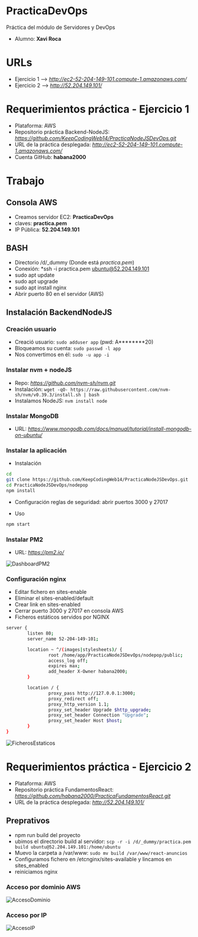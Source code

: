 # PracticaDevOps
Práctica del módulo de Servidores y DevOps
* Alumno: **Xavi Roca**

#
# URLs 
* Ejercicio 1 --> _http://ec2-52-204-149-101.compute-1.amazonaws.com/_
* Ejercicio 2 --> _http://52.204.149.101/_


# Requerimientos práctica - Ejercicio 1
* Plataforma: AWS
* Repositorio práctica Backend-NodeJS: _https://github.com/KeepCodingWeb14/PracticaNodeJSDevOps.git_
* URL de la práctica desplegada: _http://ec2-52-204-149-101.compute-1.amazonaws.com/_
* Cuenta GitHub: **habana2000**


# Trabajo

## Consola AWS
* Creamos servidor EC2: **PracticaDevOps**
* claves: **practica.pem**
* IP Pública: **52.204.149.101**

## BASH
* Directorio /d/\_dummy (Donde está _practica.pem_)
* Conexión: *ssh -i practica.pem ubuntu@52.204.149.101
* sudo apt update
* sudo apt upgrade
* sudo apt install nginx
* Abrir puerto 80 en el servidor (AWS)

## Instalación BackendNodeJS

### Creación usuario
* Creació usuario: `sudo adduser app` (pwd: A********20)
* Bloqueamos su cuenta: `sudo passwd -l app`
* Nos convertimos en él: `sudo -u app -i`

### Instalar nvm + nodeJS
* Repo: _https://github.com/nvm-sh/nvm.git_
* Instalación: `wget -qO- https://raw.githubusercontent.com/nvm-sh/nvm/v0.39.3/install.sh | bash`
* Instalamos NodeJS: `nvm install node`

### Instalar MongoDB
* URL: _https://www.mongodb.com/docs/manual/tutorial/install-mongodb-on-ubuntu/_

### Instalar la aplicación
* Instalación
```sh
cd
git clone https://github.com/KeepCodingWeb14/PracticaNodeJSDevOps.git
cd PracticaNodeJSDevOps/nodepop
npm install
```

* Configuración reglas de seguridad: abrir puertos 3000 y 27017

* Uso
```sh
npm start
```

### Instalar PM2
* URL: _https://pm2.io/_

![DashboardPM2](images/PM2.PNG)

### Configuración nginx
* Editar fichero en sites-enable
* Eliminar el sites-enabled/default
* Crear link en sites-enabled
* Cerrar puerto 3000 y 27017 en consola AWS
* Ficheros estáticos servidos por NGINX
```sh
server {
        listen 80;
        server_name 52-204-149-101;

        location ~ ^/(images|stylesheets)/ {
                root /home/app/PracticaNodeJSDevOps/nodepop/public;
                access_log off;
                expires max;
                add_header X-Owner habana2000;
        }

        location / {
                proxy_pass http://127.0.0.1:3000;
                proxy_redirect off;
                proxy_http_version 1.1;
                proxy_set_header Upgrade $http_upgrade;
                proxy_set_header Connection "Upgrade";
                proxy_set_header Host $host;
        }
}
```

![FicherosEstaticos](images/STATIC-nginx.PNG)

# Requerimientos práctica - Ejercicio 2
* Plataforma: AWS
* Repositorio práctica FundamentosReact: _https://github.com/habana2000/PracticaFundamentosReact.git_
* URL de la práctica desplegada: _http://52.204.149.101/_


## Preprativos
* npm run build del proyecto
* ubimos el directorio build al servidor: `scp -r -i /d/_dummy/practica.pem build ubuntu@52.204.149.101:/home/ubuntu`
* Muevo la carpeta a /var/www: `sudo mv build /var/www/react-anuncios`
* Configuramos fichero en /etcnginx/sites-available y lincamos en sites_enabled
* reiniciamos nginx

### Acceso por dominio AWS
![AccesoDominio](images/AccesoDomino.PNG)

### Acceso por IP
![AccesoIP](images/AccesoIP.PNG)




